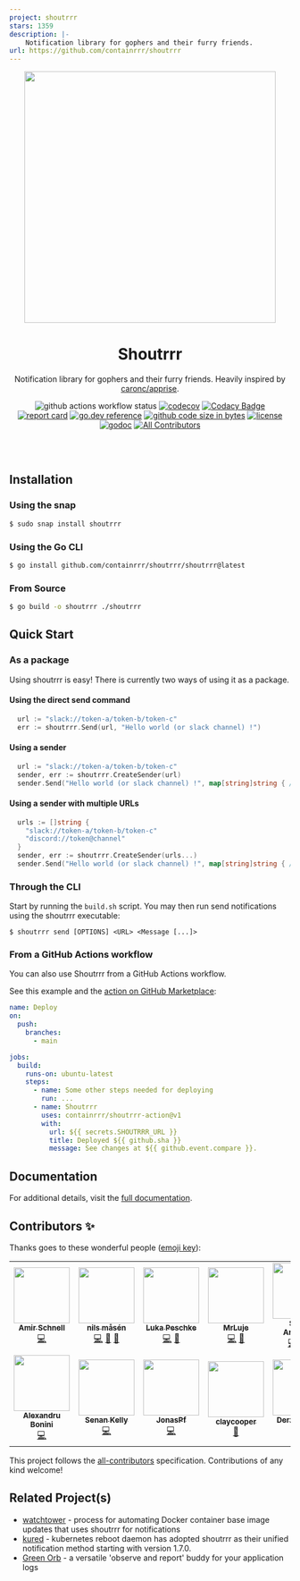 ```yaml
---
project: shoutrrr
stars: 1359
description: |-
    Notification library for gophers and their furry friends.
url: https://github.com/containrrr/shoutrrr
---
```


<div align="center">

<a href="https://github.com/containrrr/shoutrrr">
    <img src="https://raw.githubusercontent.com/containrrr/shoutrrr/main/docs/shoutrrr-logotype.png" width="450" />
</a>

# Shoutrrr

Notification library for gophers and their furry friends.
Heavily inspired by <a href="https://github.com/caronc/apprise">caronc/apprise</a>.

![github actions workflow status](https://github.com/containrrr/shoutrrr/workflows/Main%20Workflow/badge.svg)
[![codecov](https://codecov.io/gh/containrrr/shoutrrr/branch/main/graph/badge.svg)](https://codecov.io/gh/containrrr/shoutrrr)
[![Codacy Badge](https://app.codacy.com/project/badge/Grade/47eed72de79448e2a6e297d770355544)](https://www.codacy.com/gh/containrrr/shoutrrr/dashboard?utm_source=github.com&amp;utm_medium=referral&amp;utm_content=containrrr/shoutrrr&amp;utm_campaign=Badge_Grade)
[![report card](https://goreportcard.com/badge/github.com/containrrr/shoutrrr)](https://goreportcard.com/badge/github.com/containrrr/shoutrrr)
[![go.dev reference](https://img.shields.io/badge/go.dev-reference-007d9c?logo=go&logoColor=white&style=flat-square)](https://pkg.go.dev/github.com/containrrr/shoutrrr)
[![github code size in bytes](https://img.shields.io/github/languages/code-size/containrrr/shoutrrr.svg?style=flat-square)](https://github.com/containrrr/shoutrrr)
[![license](https://img.shields.io/github/license/containrrr/shoutrrr.svg?style=flat-square)](https://github.com/containrrr/shoutrrr/blob/main/LICENSE)
[![godoc](https://godoc.org/github.com/containrrr/shoutrrr?status.svg)](https://godoc.org/github.com/containrrr/shoutrrr) <!-- ALL-CONTRIBUTORS-BADGE:START - Do not remove or modify this section -->
[![All Contributors](https://img.shields.io/badge/all_contributors-14-orange.svg?style=flat-square)](#contributors-)
<!-- ALL-CONTRIBUTORS-BADGE:END -->

</div>
<br/><br/>

## Installation

### Using the snap

```bash
$ sudo snap install shoutrrr
```

### Using the Go CLI

```bash
$ go install github.com/containrrr/shoutrrr/shoutrrr@latest
```

### From Source

```bash
$ go build -o shoutrrr ./shoutrrr
```

## Quick Start

### As a package

Using shoutrrr is easy! There is currently two ways of using it as a package.

#### Using the direct send command

```go
  url := "slack://token-a/token-b/token-c"
  err := shoutrrr.Send(url, "Hello world (or slack channel) !")

```

#### Using a sender

```go
  url := "slack://token-a/token-b/token-c"
  sender, err := shoutrrr.CreateSender(url)
  sender.Send("Hello world (or slack channel) !", map[string]string { /* ... */ })
```


#### Using a sender with multiple URLs
```go
  urls := []string {
    "slack://token-a/token-b/token-c"
    "discord://token@channel"
  }
  sender, err := shoutrrr.CreateSender(urls...)
  sender.Send("Hello world (or slack channel) !", map[string]string { /* ... */ })
```

### Through the CLI

Start by running the `build.sh` script.
You may then run send notifications using the shoutrrr executable:

```shell
$ shoutrrr send [OPTIONS] <URL> <Message [...]>
```

### From a GitHub Actions workflow

You can also use Shoutrrr from a GitHub Actions workflow.

See this example and the [action on GitHub
Marketplace](https://github.com/marketplace/actions/shoutrrr-action):

```yaml
name: Deploy
on:
  push:
    branches:
      - main

jobs:
  build:
    runs-on: ubuntu-latest
    steps:
      - name: Some other steps needed for deploying
        run: ...
      - name: Shoutrrr
        uses: containrrr/shoutrrr-action@v1
        with:
          url: ${{ secrets.SHOUTRRR_URL }}
          title: Deployed ${{ github.sha }}
          message: See changes at ${{ github.event.compare }}.
```

## Documentation
For additional details, visit the [full documentation](https://containrrr.dev/shoutrrr). 

## Contributors ✨

Thanks goes to these wonderful people ([emoji key](https://allcontributors.org/docs/en/emoji-key)):

<!-- ALL-CONTRIBUTORS-LIST:START - Do not remove or modify this section -->
<!-- prettier-ignore-start -->
<!-- markdownlint-disable -->
<table>
  <tr>
    <td align="center"><a href="https://github.com/amirschnell"><img src="https://avatars3.githubusercontent.com/u/9380508?v=4?s=100" width="100px;" alt=""/><br /><sub><b>Amir Schnell</b></sub></a><br /><a href="https://github.com/containrrr/shoutrrr/commits?author=amirschnell" title="Code">💻</a></td>
    <td align="center"><a href="https://piksel.se"><img src="https://avatars2.githubusercontent.com/u/807383?v=4?s=100" width="100px;" alt=""/><br /><sub><b>nils måsén</b></sub></a><br /><a href="https://github.com/containrrr/shoutrrr/commits?author=piksel" title="Code">💻</a> <a href="https://github.com/containrrr/shoutrrr/commits?author=piksel" title="Documentation">📖</a> <a href="#maintenance-piksel" title="Maintenance">🚧</a></td>
    <td align="center"><a href="https://github.com/lukapeschke"><img src="https://avatars1.githubusercontent.com/u/17085536?v=4?s=100" width="100px;" alt=""/><br /><sub><b>Luka Peschke</b></sub></a><br /><a href="https://github.com/containrrr/shoutrrr/commits?author=lukapeschke" title="Code">💻</a> <a href="https://github.com/containrrr/shoutrrr/commits?author=lukapeschke" title="Documentation">📖</a></td>
    <td align="center"><a href="https://github.com/MrLuje"><img src="https://avatars0.githubusercontent.com/u/632075?v=4?s=100" width="100px;" alt=""/><br /><sub><b>MrLuje</b></sub></a><br /><a href="https://github.com/containrrr/shoutrrr/commits?author=MrLuje" title="Code">💻</a> <a href="https://github.com/containrrr/shoutrrr/commits?author=MrLuje" title="Documentation">📖</a></td>
    <td align="center"><a href="http://simme.dev"><img src="https://avatars0.githubusercontent.com/u/1596025?v=4?s=100" width="100px;" alt=""/><br /><sub><b>Simon Aronsson</b></sub></a><br /><a href="https://github.com/containrrr/shoutrrr/commits?author=simskij" title="Code">💻</a> <a href="https://github.com/containrrr/shoutrrr/commits?author=simskij" title="Documentation">📖</a> <a href="#maintenance-simskij" title="Maintenance">🚧</a></td>
    <td align="center"><a href="https://arnested.dk"><img src="https://avatars2.githubusercontent.com/u/190005?v=4?s=100" width="100px;" alt=""/><br /><sub><b>Arne Jørgensen</b></sub></a><br /><a href="https://github.com/containrrr/shoutrrr/commits?author=arnested" title="Documentation">📖</a> <a href="https://github.com/containrrr/shoutrrr/commits?author=arnested" title="Code">💻</a></td>
    <td align="center"><a href="https://github.com/atighineanu"><img src="https://avatars1.githubusercontent.com/u/27206712?v=4?s=100" width="100px;" alt=""/><br /><sub><b>Alexei Tighineanu</b></sub></a><br /><a href="https://github.com/containrrr/shoutrrr/commits?author=atighineanu" title="Code">💻</a></td>
  </tr>
  <tr>
    <td align="center"><a href="https://github.com/ellisab"><img src="https://avatars2.githubusercontent.com/u/1402047?v=4?s=100" width="100px;" alt=""/><br /><sub><b>Alexandru Bonini</b></sub></a><br /><a href="https://github.com/containrrr/shoutrrr/commits?author=ellisab" title="Code">💻</a></td>
    <td align="center"><a href="https://senan.xyz"><img src="https://avatars0.githubusercontent.com/u/6832539?v=4?s=100" width="100px;" alt=""/><br /><sub><b>Senan Kelly</b></sub></a><br /><a href="https://github.com/containrrr/shoutrrr/commits?author=sentriz" title="Code">💻</a></td>
    <td align="center"><a href="https://github.com/JonasPf"><img src="https://avatars.githubusercontent.com/u/2216775?v=4?s=100" width="100px;" alt=""/><br /><sub><b>JonasPf</b></sub></a><br /><a href="https://github.com/containrrr/shoutrrr/commits?author=JonasPf" title="Code">💻</a></td>
    <td align="center"><a href="https://github.com/claycooper"><img src="https://avatars.githubusercontent.com/u/3612906?v=4?s=100" width="100px;" alt=""/><br /><sub><b>claycooper</b></sub></a><br /><a href="https://github.com/containrrr/shoutrrr/commits?author=claycooper" title="Documentation">📖</a></td>
    <td align="center"><a href="http://ko-fi.com/disyer"><img src="https://avatars.githubusercontent.com/u/16326697?v=4?s=100" width="100px;" alt=""/><br /><sub><b>Derzsi Dániel</b></sub></a><br /><a href="https://github.com/containrrr/shoutrrr/commits?author=darktohka" title="Code">💻</a></td>
    <td align="center"><a href="https://josephkav.io"><img src="https://avatars.githubusercontent.com/u/4267227?v=4?s=100" width="100px;" alt=""/><br /><sub><b>Joseph Kavanagh</b></sub></a><br /><a href="https://github.com/containrrr/shoutrrr/commits?author=JosephKav" title="Code">💻</a> <a href="https://github.com/containrrr/shoutrrr/issues?q=author%3AJosephKav" title="Bug reports">🐛</a></td>
    <td align="center"><a href="https://ring0.lol"><img src="https://avatars.githubusercontent.com/u/1893909?v=4?s=100" width="100px;" alt=""/><br /><sub><b>Justin Steven</b></sub></a><br /><a href="https://github.com/containrrr/shoutrrr/issues?q=author%3Ajustinsteven" title="Bug reports">🐛</a></td>
  </tr>
</table>

<!-- markdownlint-restore -->
<!-- prettier-ignore-end -->

<!-- ALL-CONTRIBUTORS-LIST:END -->

This project follows the [all-contributors](https://github.com/all-contributors/all-contributors) specification. Contributions of any kind welcome!

## Related Project(s)
- [watchtower](https://github.com/containrrr/watchtower) - process for automating Docker container base image updates that uses shoutrrr for notifications
- [kured](https://github.com/weaveworks/kured) - kubernetes reboot daemon has adopted shoutrrr as their unified notification method starting with version 1.7.0.
- [Green Orb](https://github.com/atgreen/green-orb) - a versatile 'observe and report' buddy for your application logs

